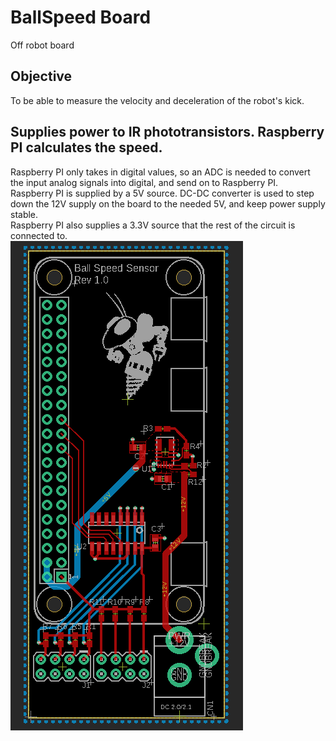 # BallSpeed Board
Off robot board 

## Objective 
To be able to measure the velocity and deceleration of the robot's kick.

## Supplies power to IR phototransistors. Raspberry PI calculates the speed.
Raspberry PI only takes in digital values, so an ADC is needed to convert the  input analog signals into digital, and send on to Raspberry PI.  
Raspberry PI is supplied by a 5V source. DC-DC converter is used to step down the 12V supply on the board to the needed 5V, and keep power supply stable.  
Raspberry PI also supplies a 3.3V source that the rest of the circuit is connected to.  
![BallSpeed Board](./ballspeed.png)

